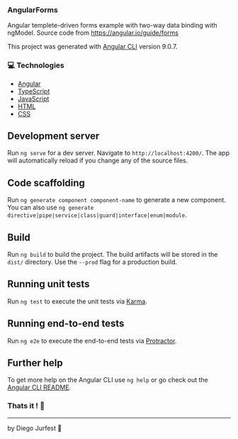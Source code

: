 ### AngularForms

Angular templete-driven forms example with two-way data binding with ngModel. Source code from https://angular.io/guide/forms

This project was generated with [Angular CLI](https://github.com/angular/angular-cli) version 9.0.7.

### :computer: Technologies

- [Angular](https://angular.io)
- [TypeScript](https://www.typescriptlang.org)
- [JavaScript](https://www.javascript.com)
- [HTML](https://www.w3.org)
- [CSS](https://www.w3.org/Style/CSS/Overview.en.html)


<!-- ### :arrow_forward: How to run

Inside the terminal:
<p>$ git clone https://github.com/Jurfest/gym-website-launchbase.git</p>
<p>$ cd gym-website-launchbase</p>
<p>$ yarn init -y</p>
<p>$ yarn add express</p>
<p>$ yarn add nodemon -D</p>
<p>$ yarn add nunjucks</p>
<p>$ yarn add method-override</p> 
<p>$ yarn start</p> testar melhor jeito pois script não configurado


Inside the browser:
<p>http://localhost:5000</p> -->

## Development server

Run `ng serve` for a dev server. Navigate to `http://localhost:4200/`. The app will automatically reload if you change any of the source files.

## Code scaffolding

Run `ng generate component component-name` to generate a new component. You can also use `ng generate directive|pipe|service|class|guard|interface|enum|module`.

## Build

Run `ng build` to build the project. The build artifacts will be stored in the `dist/` directory. Use the `--prod` flag for a production build.

## Running unit tests

Run `ng test` to execute the unit tests via [Karma](https://karma-runner.github.io).

## Running end-to-end tests

Run `ng e2e` to execute the end-to-end tests via [Protractor](http://www.protractortest.org/).

## Further help

To get more help on the Angular CLI use `ng help` or go check out the [Angular CLI README](https://github.com/angular/angular-cli/blob/master/README.md).

### Thats it ! :wave:

---

by Diego Jurfest :tada: